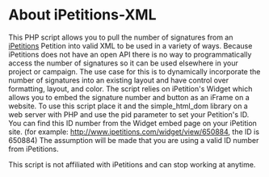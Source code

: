 # About iPetitions-XML

This PHP script allows you to pull the number of signatures from an  [iPetitions](http://www.ipetitions.com/) Petition into valid XML to be used in a variety of ways. Because iPetitions does not have an open API there is no way to programmatically access the number of signatures so it can be used elsewhere in your project or campaign. The use case for this is to dynamically incorporate the number of signatures into an existing layout and have control over formatting, layout, and color. 
The script relies on iPetition's Widget which allows you to embed the signature number and button as an iFrame on a website.
To use this script place it and the simple_html_dom library on a web server with PHP and use the pid parameter to set your Petition's ID. You can find this ID number from the Widget embed page on your iPetition site. (for example: http://www.ipetitions.com/widget/view/650884, the ID is 650884)
The assumption will be made that you are using a valid ID number from iPetitions.

This script is not affiliated with iPetitions and can stop working at anytime.


